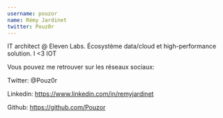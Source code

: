 ```yaml
---
username: pouzor
name: Rémy Jardinet
twitter: Pouz0r
---
```

IT architect @ Eleven Labs. Écosystème data/cloud et high-performance solution. I <3 IOT


Vous pouvez me retrouver sur les réseaux sociaux:


Twitter: @Pouz0r


Linkedin: https://www.linkedin.com/in/remyjardinet


Github: https://github.com/Pouzor
